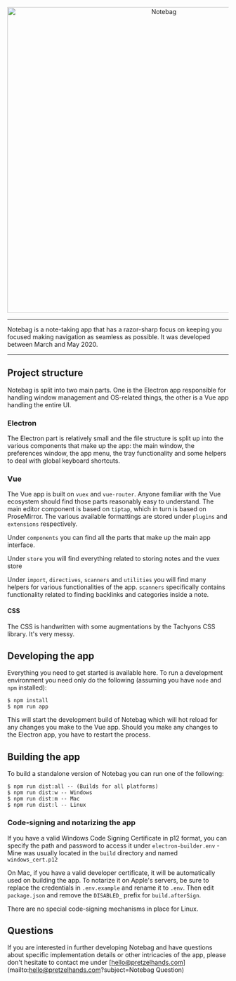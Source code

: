 <p align="center">
	<img alt="Notebag" src="https://notebag.app/assets/logo.png" width="697">
</p>

---

Notebag is a note-taking app that has a razor-sharp focus on keeping you focused
making navigation as seamless as possible. It was developed between March and May 2020.

---

## Project structure

Notebag is split into two main parts. One is the Electron app responsible for handling
window management and OS-related things, the other is a Vue app handling the entire UI.


### Electron 
The Electron part is relatively small and the file structure is split up into the various
components that make up the app: the main window, the preferences window, the app menu,
the tray functionality and some helpers to deal with global keyboard shortcuts.

### Vue

The Vue app is built on `vuex` and `vue-router`. Anyone familiar with the Vue ecosystem
should find those parts reasonably easy to understand. The main editor component is based 
on `tiptap`, which in turn is based on ProseMirror. The various available formattings are
stored under `plugins` and `extensions` respectively.

Under `components` you can find all the parts that make up the main app interface.

Under `store` you will find everything related to storing notes and the vuex store

Under `import`, `directives`, `scanners` and `utilities` you will find many helpers for
various functionalities of the app. `scanners` specifically contains functionality related
to finding backlinks and categories inside a note.

#### CSS

The CSS is handwritten with some augmentations by the Tachyons CSS library. It's very messy.

## Developing the app

Everything you need to get started is available here. To run a development environment
you need only do the following (assuming you have `node` and `npm` installed):

```
$ npm install
$ npm run app
```

This will start the development build of Notebag which will hot reload for any changes
you make to the Vue app. Should you make any changes to the Electron app, you have to 
restart the process.

## Building the app

To build a standalone version of Notebag you can run one of the following:

```
$ npm run dist:all -- (Builds for all platforms)
$ npm run dist:w -- Windows
$ npm run dist:m -- Mac
$ npm run dist:l -- Linux
```

### Code-signing and notarizing the app

If you have a valid Windows Code Signing Certificate in p12 format, you can specify the path and
password to access it under `electron-builder.env` - Mine was usually located in the `build` directory
and named `windows_cert.p12` 

On Mac, if you have a valid developer certificate, it will be automatically used on building the app.
To notarize it on Apple's servers, be sure to replace the credentials in `.env.example` and rename it to
`.env`. Then edit `package.json` and remove the `DISABLED_` prefix for `build.afterSign`.

There are no special code-signing mechanisms in place for Linux.

## Questions

If you are interested in further developing Notebag and have questions about specific implementation details
or other intricacies of the app, please don't hesitate to contact me under [hello@pretzelhands.com](mailto:hello@pretzelhands.com?subject=Notebag Question)

